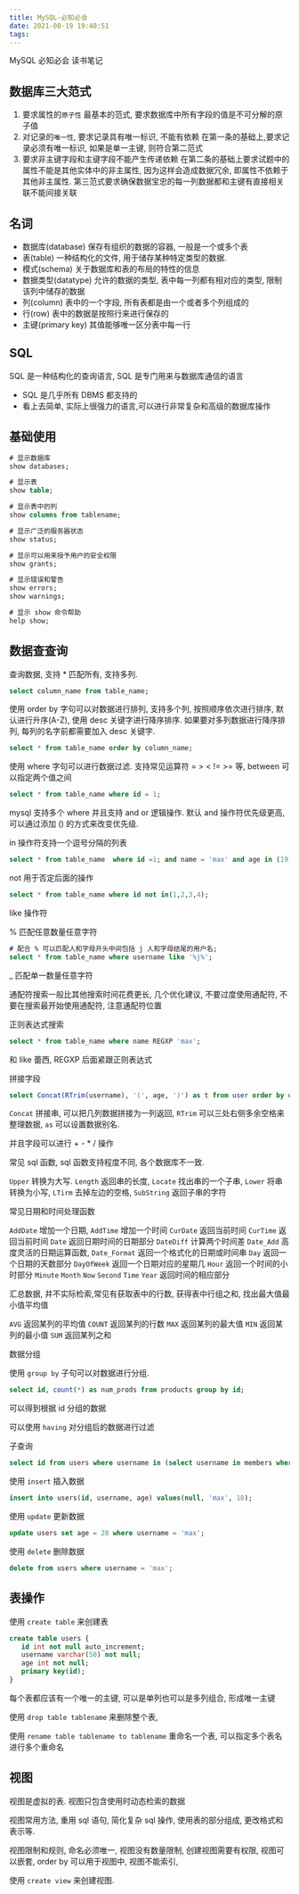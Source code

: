 ```yaml
---
title: MySQL-必知必会
date: 2021-08-19 19:40:51
tags:
---
```


MySQL 必知必会 读书笔记

<!-- more -->

## 数据库三大范式

1. 要求属性的`原子性`
   最基本的范式, 要求数据库中所有字段的值是不可分解的原子值
2. 对记录的`唯一性`, 要求记录具有唯一标识, 不能有依赖
   在第一条的基础上,要求记录必须有唯一标识, 如果是单一主键, 则符合第二范式
3. 要求非主键字段和主键字段不能产生传递依赖
   在第二条的基础上要求试题中的属性不能是其他实体中的非主属性, 因为这样会造成数据冗余, 即属性不依赖于其他非主属性. 第三范式要求确保数据宝忠的每一列数据都和主键有直接相关联不能间接关联

## 名词

- 数据库(database) 保存有组织的数据的容器, 一般是一个或多个表
- 表(table) 一种结构化的文件, 用于储存某种特定类型的数据.
- 模式(schema) 关于数据库和表的布局的特性的信息
- 数据类型(datatype) 允许的数据的类型, 表中每一列都有相对应的类型, 限制该列中储存的数据
- 列(column) 表中的一个字段, 所有表都是由一个或者多个列组成的
- 行(row) 表中的数据是按照行来进行保存的
- 主键(primary key) 其值能够唯一区分表中每一行

## SQL

SQL 是一种结构化的查询语言, SQL 是专门用来与数据库通信的语言

- SQL 是几乎所有 DBMS 都支持的
- 看上去简单, 实际上很强力的语言,可以进行非常复杂和高级的数据库操作

## 基础使用

```sql
# 显示数据库
show databases;

# 显示表
show table;

# 显示表中的列
show columns from tablename;

# 显示广泛的服务器状态
show status;

# 显示可以用来授予用户的安全权限
show grants;

# 显示错误和警告
show errors;
show warnings;

# 显示 show 命令帮助
help show;
```

## 数据查查询

查询数据, 支持 \* 匹配所有, 支持多列.

```sql
select column_name from table_name;
```

使用 order by 字句可以对数据进行排列, 支持多个列, 按照顺序依次进行排序, 默认进行升序(A-Z), 使用 desc 关键字进行降序排序. 如果要对多列数据进行降序排列, 每列的名字前都需要加入 desc 关键字.

```sql
select * from table_name order by column_name;
```

使用 where 字句可以进行数据过滤. 支持常见运算符 = > < != >= 等, between 可以指定两个值之间

```sql
select * from table_name where id = 1;
```

mysql 支持多个 where 并且支持 and or 逻辑操作. 默认 and 操作符优先级更高, 可以通过添加 () 的方式来改变优先级.

in 操作符支持一个逗号分隔的列表

```sql
select * from table_name  where id =1; and name = 'max' and age in (19, 20, 99) order by age;
```

not 用于否定后面的操作

```sql
select * from table_name where id not in(1,2,3,4);
```

like 操作符

% 匹配任意数量任意字符

```sql
# 配合 % 可以匹配人和字母开头中间包括 j 人和字母结尾的用户名;
select * from table_name where username like '%j%';
```

\_ 匹配单一数量任意字符

通配符搜索一般比其他搜索时间花费更长, 几个优化建议, 不要过度使用通配符, 不要在搜索最开始使用通配符, 注意通配符位置

正则表达式搜索

```sql
select * from table_name where name REGXP 'max';
```

和 like 蕾西, REGXP 后面紧跟正则表达式

拼接字段

```sql
select Concat(RTrim(username), '(', age, ')') as t from user order by username;
```

`Concat` 拼接串, 可以把几列数据拼接为一列返回, `RTrim` 可以三处右侧多余空格来整理数据, `as` 可以设置数据别名.

并且字段可以进行 + - \* / 操作

常见 sql 函数, sql 函数支持程度不同, 各个数据库不一致.

`Upper` 转换为大写. `Length` 返回串的长度, `Locate` 找出串的一个子串, `Lower` 将串转换为小写, `LTirm` 去掉左边的空格, `SubString` 返回子串的字符

常见日期和时间处理函数

`AddDate` 增加一个日期, `AddTime` 增加一个时间 `CurDate` 返回当前时间 `CurTime` 返回当前时间 `Date` 返回日期时间的日期部分 `DateDiff` 计算两个时间差 `Date_Add` 高度灵活的日期运算函数, `Date_Format` 返回一个格式化的日期或时间串 `Day` 返回一个日期的天数部分 `DayOfWeek` 返回一个日期对应的星期几 `Hour` 返回一个时间的小时部分 `Minute` `Month` `Now` `Second` `Time` `Year` 返回时间的相应部分

汇总数据, 并不实际检索,常见有获取表中的行数, 获得表中行组之和, 找出最大值最小值平均值

`AVG` 返回某列的平均值 `COUNT` 返回某列的行数 `MAX` 返回某列的最大值 `MIN` 返回某列的最小值 `SUM` 返回某列之和

数据分组

使用 `group by` 子句可以对数据进行分组.

```sql
select id, count(*) as num_prods from products group by id;
```

可以得到根据 id 分组的数据

可以使用 `having` 对分组后的数据进行过滤

子查询

```sql
select id from users where username in (select username in members where age > 18);
```

使用 `insert` 插入数据

```sql
insert into users(id, username, age) values(null, 'max', 18);
```

使用 `update` 更新数据

```sql
update users set age = 28 where username = 'max';
```

使用 `delete` 删除数据

```sql
delete from users where username = 'max';
```


## 表操作

使用 `create table` 来创建表

```sql
create table users {
   id int not null auto_increment;
   username varchar(50) not null;
   age int not null;
   primary key(id);
}
```

每个表都应该有一个唯一的主键, 可以是单列也可以是多列组合, 形成唯一主键

使用 `drop table tablename` 来删除整个表,

使用 `rename table tablename to tablename` 重命名一个表, 可以指定多个表名进行多个重命名


## 视图

视图是虚拟的表. 视图只包含使用时动态检索的数据

视图常用方法, 重用 sql 语句, 简化复杂 sql 操作, 使用表的部分组成, 更改格式和表示等.

视图限制和规则, 命名必须唯一, 视图没有数量限制, 创建视图需要有权限, 视图可以嵌套, order by 可以用于视图中, 视图不能索引,

使用 `create view` 来创建视图.


